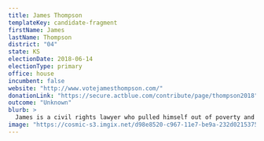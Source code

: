 ```yaml
---
title: James Thompson
templateKey: candidate-fragment
firstName: James
lastName: Thompson
district: "04"
state: KS
electionDate: 2018-06-14
electionType: primary
office: house
incumbent: false
website: "http://www.votejamesthompson.com/"
donationLink: "https://secure.actblue.com/contribute/page/thompson2018"
outcome: "Unknown"
blurb: >
  James is a civil rights lawyer who pulled himself out of poverty and homeless through hard work, education, and service as an Army infantryman in the Presidential Honor Guard. He has fought against homelessness and for equality for all in the working class communities of his district throughout his entire career. James is bringing that tireless energy to his campaign against a vulnerable incumbent who is bought and paid by the Koch brothers. 
image: "https://cosmic-s3.imgix.net/d98e8520-c967-11e7-be9a-232d02153752-JD_Site_JamesThompson_1000x600_102717.jpg"
---
```


